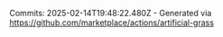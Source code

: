 Commits: 2025-02-14T19:48:22.480Z - Generated via https://github.com/marketplace/actions/artificial-grass
<br>
